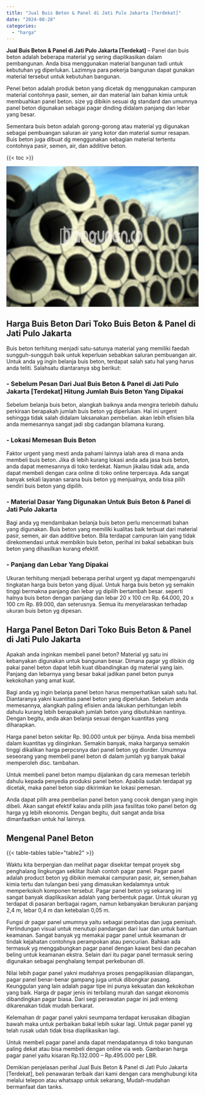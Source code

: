 ```yaml
---
title: "Jual Buis Beton & Panel di Jati Pulo Jakarta [Terdekat]"
date: "2024-08-28"
categories: 
  - "harga"
---
```


**Jual Buis Beton & Panel di Jati Pulo Jakarta \[Terdekat\]** – Panel dan buis beton adalah beberapa material yg sering diaplikasikan dalam pembangunan. Anda bisa menggunakan material bangunan tadi untuk kebutuhan yg diperlukan. Lazimnya para pekerja bangunan dapat gunakan material tersebut untuk kebutuhan bangunan.

Penel beton adalah produk beton yang dicetak dg menggunakan campuran material contohnya pasir, semen, air dan material lain bahan kimia untuk membuahkan panel beton. size yg dibikin sesuai dg standard dan umumnya panel beton digunakan sebagai pagar dinding didalam panjang dan lebar yang besar.

Sementara buis beton adalah gorong-gorong atau material yg digunakan sebagai pembuangan saluran air yang kotor dan material sumur resapan. Buis beton juga dibuat dg menggunakan sebagian material tertentu contohnya pasir, semen, air, dan additive beton.

{{< toc >}}

![Jual Buis Beton & Panel di Jati Pulo Jakarta [Terdekat]](/images/jual-panel-buis-beton-murah-61.png)

## Harga Buis Beton Dari Toko Buis Beton & Panel di Jati Pulo Jakarta

Buis beton terhitung menjadi satu-satunya material yang memiliki faedah sungguh-sungguh baik untuk keperluan sebabkan saluran pembuangan air. Untuk anda yg ingin belanja buis beton, terdapat salah satu hal yang harus anda teliti. Salahsatu diantaranya sbg berikut:

### \- Sebelum Pesan Dari Jual Buis Beton & Panel di Jati Pulo Jakarta \[Terdekat\] Hitung Jumlah Buis Beton Yang Dipakai

Sebelum belanja buis beton, alangkah baiknya anda mengira terlebih dahulu perkiraan berapakah jumlah buis beton yg diperlukan. Hal ini urgent sehingga tidak salah didalam laksanakan pembelian. akan lebih efisien bila anda memesannya sangat jadi sbg cadangan bilamana kurang.

### \- Lokasi Memesan Buis Beton

Faktor urgent yang mesti anda pahami lainnya ialah area di mana anda membeli buis beton. Jika di lebih kurang lokasi anda ada jasa buis beton, anda dapat memesannya di toko terdekat. Namun jikalau tidak ada, anda dapat membeli dengan cara online di toko online terpercaya. Ada sangat banyak sekali layanan sarana buis beton yg menjualnya, anda bisa pilih sendiri buis beton yang dipilih.

### \- Material Dasar Yang Digunakan Untuk Buis Beton & Panel di Jati Pulo Jakarta

Bagi anda yg mendambakan belanja buis beton perlu mencermati bahan yang digunakan. Buis beton yang memiliki kualitas baik terbuat dari material pasir, semen, air dan additive beton. Bila terdapat campuran lain yang tidak direkomendasi untuk membikin buis beton, perihal ini bakal sebabkan buis beton yang dihasilkan kurang efektif.

### \- Panjang dan Lebar Yang Dipakai

Ukuran terhitung menjadi beberapa perihal urgent yg dapat mempengaruhi tingkatan harga buis beton yang dijual. Untuk harga buis beton yg semakin tinggi bermakna panjang dan lebar yg dipilih bertambah besar. seperti halnya buis beton dengan panjang dan lebar 20 x 100 cm Rp. 64.000, 20 x 100 cm Rp. 89.000, dan seterusnya. Semua itu menyelaraskan terhadap ukuran buis beton yg dipesan.

## Harga Panel Beton Dari Toko Buis Beton & Panel di Jati Pulo Jakarta

Apakah anda inginkan membeli panel beton? Material yg satu ini kebanyakan digunakan untuk bangunan besar. Dimana pagar yg dibikin dg pakai panel beton dapat lebih kuat dibandingkan dg material yang lain. Panjang dan lebarnya yang besar bakal jadikan panel beton punya kekokohan yang amat kuat.

Bagi anda yg ingin belanja panel beton harus memperhatikan salah satu hal. Diantaranya yakni kuantitas panel beton yang diperlukan. Sebelum anda memesannya, alangkah paling efisien anda lakukan perhitungan lebih dahulu kurang lebih berapakah jumlah beton yang dibutuhkan nantinya. Dengan begitu, anda akan belanja sesuai dengan kuantitas yang diharapkan.

Harga panel beton sekitar Rp. 90.000 untuk per bijinya. Anda bisa membeli dalam kuantitas yg diinginkan. Semakin banyak, maka harganya semakin tinggi dikalikan harga perpcsnya dari panel beton yg diorder. Umumnya seseorang yang membeli panel beton di dalam jumlah yg banyak bakal memperoleh disc. tambahan.

Untuk membeli panel beton mampu dijalankan dg cara memesan terlebih dahulu kepada penyedia produksi panel beton. Apabila sudah terdapat yg dicetak, maka panel beton siap dikirimkan ke lokasi pemesan.

Anda dapat pilih area pembelian panel beton yang cocok dengan yang ingin dibeli. Akan sangat efektif kalau anda pilih jasa fasilitas toko panel beton dg harga yg lebih ekonomis. Dengan begitu, duit sangat anda bisa dimanfaatkan untuk hal lainnya.

## Mengenal Panel Beton

{{< table-tables table="table2" >}}

Waktu kita berpergian dan melihat pagar disekitar tempat proyek sbg penghalang lingkungan seklitar Itulah contoh pagar panel. Pagar panel adalah product beton yg dibikin memakai campuran pasir, air, semen,bahan kimia tertu dan tulangan besi yang dimasukan kedalamnya untuk memperkokoh komponen tersebut. Pagar panel beton yg sekarang ini sangat banyak diaplikasikan adalah yang berbentuk pagar. Untuk ukuran yg terdapat di pasaran berbagai ragam, namun kebanyakan berukuran panjang 2,4 m, lebar 0,4 m dan ketebalan 0,05 m.

Fungsi dr pagar panel umumnya yaitu sebagai pembatas dan juga pemisah. Perlindungan visual untuk menutupi pandangan dari luar dan untuk bantuan keamanan. Sangat banyak yg memakai pagar panel untuk keamanan dr tindak kejahatan contohnya perampokan atau pencurian. Bahkan ada termasuk yg menggabungkan pagar panel dengan kawat besi dan pecahan beling untuk keamanan ekstra. Selain dari itu pagar panel termasuk sering digunakan sebagai penghalang tempat perkebunan dll.

Nilai lebih pagar panel yakni mudahnya proses pengaplikasian dilapangan, pagar panel benar-benar gampang juga untuk dibongkar pasang. Keunggulan yang lain adalah pagar tipe ini punya kekuatan dan kekokohan yang baik. Harga dr pagar jenis ini terbilang murah dan sangat ekonomis dibandingkan pagar biasa. Dari segi perawatan pagar ini jadi enteng dikarenakan tidak mudah berkarat.

Kelemahan dr pagar panel yakni seumpama terdapat kerusakan dibagian bawah maka untuk perbaikan bakal lebih sukar lagi. Untuk pagar panel yg telah rusak udah tidak bisa diaplikasikan lagi.

Untuk membeli pagar panel anda dapat mendapatannya di toko bangunan paling dekat atau bisa membeli dengan online via web. Gambaran harga pagar panel yaitu kisaran Rp.132.000 – Rp.495.000 per LBR.

Demikian penjelasan perihal Jual Buis Beton & Panel di Jati Pulo Jakarta \[Terdekat\], beli penawaran terbaik dari kami dengan cara menghubungi kita melalui telepon atau whatsapp untuk sekarang, Mudah-mudahan bermanfaat dan tanks.
